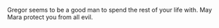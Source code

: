 Gregor seems to be a good man to spend the rest of your life with. May Mara protect you from all evil.
